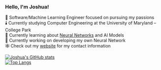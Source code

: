 ### Hello, I'm Joshua!

💫 Software/Machine Learning Engineer focused on pursuing my passions </br>
🕯️ Currently studying Computer Engineering at the University of Maryland – College Park </br>
👑 Currently learning about [Neural Networks](https://victorzhou.com/blog/intro-to-cnns-part-1/) and AI Models </br>
🔏 Currently working on developing my own Neural Network </br>
🕸️ Check out my [website](https://joshy-py.github.io.) for my contact information </br>

[![Joshua's GitHub stats](https://github-readme-stats.vercel.app/api?username=Joshy-py&show_icons=true&theme=transparent)](https://github.com/anuraghazra/github-readme-stats) </br>
[![Top Langs](https://github-readme-stats.vercel.app/api/top-langs/?username=Joshy-py&layout=donut&theme=transparent)](https://github.com/anuraghazra/github-readme-stats)
